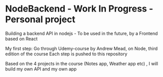# NodeBackend - Work In Progress - Personal project
Building a backend API in nodejs - To be used in the future, by a Frontend based on React

My first step: Go through Udemy-course by Andrew Mead, on Node, third edition of the course
Each step is pushed to this repository

Based on the 4 projects in the course (Notes app, Weather app etc) , I will build my own API
and my own app





